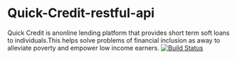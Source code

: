 # Quick-Credit-restful-api
Quick Credit is anonline lending platform that provides short term soft loans to individuals.This helps solve problems of financial inclusion as away to alleviate poverty and empower low income earners. 
[![Build Status](https://travis-ci.org/swaibat/Quick-Credit-restful-api.svg?branch=develop)](https://travis-ci.org/swaibat/Quick-Credit-restful-api)
